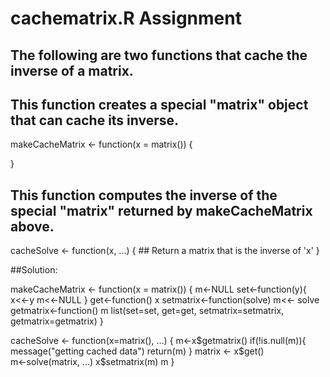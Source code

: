 # cachematrix.R Assignment 

## The following are two functions that cache the inverse of a matrix.

## This function creates a special "matrix" object that can cache its inverse.

makeCacheMatrix <- function(x = matrix()) {

}


## This function computes the inverse of the special "matrix" returned by makeCacheMatrix above. 

cacheSolve <- function(x, ...) {
        ## Return a matrix that is the inverse of 'x'
}

##Solution:

makeCacheMatrix <- function(x = matrix()) {
  m<-NULL
  set<-function(y){
    x<<-y
    m<<-NULL
  }
  get<-function() x
  setmatrix<-function(solve) m<<- solve
  getmatrix<-function() m
  list(set=set, get=get,
       setmatrix=setmatrix,
       getmatrix=getmatrix)
}

cacheSolve <- function(x=matrix(), ...) {
  m<-x$getmatrix()
  if(!is.null(m)){
    message("getting cached data")
    return(m)
  }
  matrix <- x$get()  
  m<-solve(matrix, ...)
  x$setmatrix(m)
  m
}
